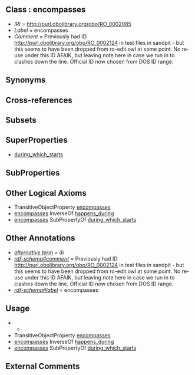 
## Class : encompasses

 * *IRI* = http://purl.obolibrary.org/obo/RO_0002085
 * *Label* = encompasses
 * *Comment* = Previously had ID  http://purl.obolibrary.org/obo/RO_0002124 in test files in sandpit - but this seems to have been dropped from ro-edit.owl at some point.  No re-use under this ID AFAIK, but leaving note here in case we run in to clashes down the line.  Official ID now chosen from DOS ID range.

## Synonyms


## Cross-references


## Subsets


## SuperProperties

 * [during_which_starts](../../RO/88/RO_0002088.md)

## SubProperties


## Other Logical Axioms

 * TransitiveObjectProperty [encompasses](../../RO/85/RO_0002085.md)
 * [encompasses](../../RO/85/RO_0002085.md) InverseOf [happens_during](../../RO/92/RO_0002092.md)
 * [encompasses](../../RO/85/RO_0002085.md) SubPropertyOf [during_which_starts](../../RO/88/RO_0002088.md)

## Other Annotations

 * *[alternative term](../../IAO/18/IAO_0000118.md)* = di
 * *[rdf-schema#comment](../../nt/rdf-schema#comment.md)* = Previously had ID  http://purl.obolibrary.org/obo/RO_0002124 in test files in sandpit - but this seems to have been dropped from ro-edit.owl at some point.  No re-use under this ID AFAIK, but leaving note here in case we run in to clashes down the line.  Official ID now chosen from DOS ID range.
 * *[rdf-schema#label](../../el/rdf-schema#label.md)* = encompasses

## Usage

 * -
 * TransitiveObjectProperty [encompasses](../../RO/85/RO_0002085.md)
 * [encompasses](../../RO/85/RO_0002085.md) InverseOf [happens_during](../../RO/92/RO_0002092.md)
 * [encompasses](../../RO/85/RO_0002085.md) SubPropertyOf [during_which_starts](../../RO/88/RO_0002088.md)

## External Comments

